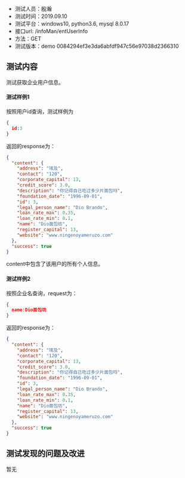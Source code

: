 + 测试人员：殷瀚
+ 测试时间：2019.09.10
+ 测试平台：windows10, python3.6, mysql 8.0.17
+ 接口url: /infoMan/entUserInfo
+ 方法：GET
+ 测试版本：demo 0084294ef3e3da6abfdf947c56e97038d2366310

## 测试内容

测试获取企业用户信息。

#### 测试样例1

按照用户id查询，测试样例为

``` json
{
  id:3
}
```

返回的response为：

``` json
{
  "content": {
    "address": "埃及",
    "contact": "120",
    "corporate_capital": 13,
    "credit_score": 3.0,
    "description": "你记得自己吃过多少片面包吗",
    "foundation_date": "1996-09-01",
    "id": 3,
    "legal_person_name": "Dio Brando",
    "loan_rate_max": 0.35,
    "loan_rate_min": 0.1,
    "name": "Dio面包坊",
    "register_capital": 13,
    "website": "www.ningenoyameruzo.com"
  },
  "success": true
}
```

content中包含了该用户的所有个人信息。

#### 测试样例2

按照企业名查询，request为：

``` json
{
  name:Dio面包坊
}
```

返回的response为：

``` json
{
  "content": {
    "address": "埃及",
    "contact": "120",
    "corporate_capital": 13,
    "credit_score": 3.0,
    "description": "你记得自己吃过多少片面包吗",
    "foundation_date": "1996-09-01",
    "id": 3,
    "legal_person_name": "Dio Brando",
    "loan_rate_max": 0.35,
    "loan_rate_min": 0.1,
    "name": "Dio面包坊",
    "register_capital": 13,
    "website": "www.ningenoyameruzo.com"
  },
  "success": true
}
```

## 测试发现的问题及改进

暂无
